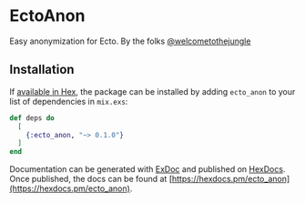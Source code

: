 # EctoAnon

Easy anonymization for Ecto. By the folks [@welcometothejungle](https://welcometothejungle.com)

## Installation

If [available in Hex](https://hex.pm/docs/publish), the package can be installed
by adding `ecto_anon` to your list of dependencies in `mix.exs`:

```elixir
def deps do
  [
    {:ecto_anon, "~> 0.1.0"}
  ]
end
```

Documentation can be generated with [ExDoc](https://github.com/elixir-lang/ex_doc)
and published on [HexDocs](https://hexdocs.pm). Once published, the docs can
be found at [https://hexdocs.pm/ecto_anon](https://hexdocs.pm/ecto_anon).

